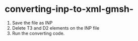 # converting-inp-to-xml-gmsh-
1. Save the file as INP
2. Delete T3 and D2 elements on the INP file
3. Run the converting code.
